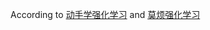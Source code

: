 According to [动手学强化学习](https://hrl.boyuai.com/) and [莫烦强化学习](https://mofanpy.com/tutorials/machine-learning/reinforcement-learning/)

